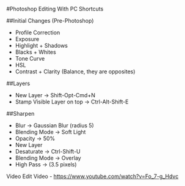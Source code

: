 #Photoshop Editing
With PC Shortcuts

##Initial Changes (Pre-Photoshop)
- Profile Correction
- Exposure
- Highlight + Shadows
- Blacks + Whites
- Tone Curve
- HSL
- Contrast + Clarity (Balance, they are opposites)

##Layers
- New Layer -> Shift-Opt-Cmd+N
- Stamp Visible Layer on top -> Ctrl-Alt-Shift-E

##Sharpen
- Blur -> Gaussian Blur (radius 5)
- Blending Mode -> Soft Light
- Opacity -> 50%
- New Layer
- Desaturate -> Ctrl-Shift-U
- Blending Mode -> Overlay
- High Pass -> (3.5 pixels)

Video Edit Video - https://www.youtube.com/watch?v=Fo_7-g_Hdvc
